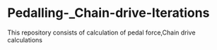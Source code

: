 # Pedalling-_Chain-drive-Iterations
This repository consists of calculation of pedal force,Chain drive calculations
